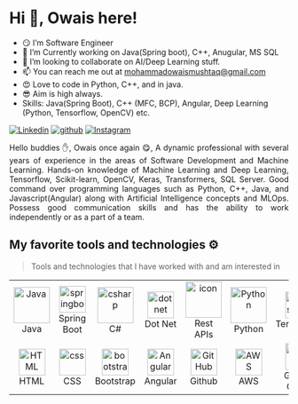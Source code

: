 <div class="d-flex flex-column justify-content-center align-items-center w-100" *ngIf="bio$ | async as bio">
    <div class="d-flex flex-column min-vh-95 justify-content-center align-items-center w-100">
            <h1>Hi 👋, <span class="font-weight-bold">Owais here!</span></h1>
     
- :smirk: I’m Software Engineer
- 🌱 I’m Currently working on Java(Spring boot), C++, Anugular, MS SQL
- 💞️ I’m looking to collaborate on AI/Deep Learning stuff.
- 📫 You can reach me out at mohammadowaismushtaq@gmail.com
- :heart_eyes: Love to code in Python, C++, and in java.
- :sunglasses: Aim is high always.
- Skills: Java(Spring Boot), C++ (MFC, BCP), Angular, Deep Learning (Python, Tensorflow, OpenCV) etc.
<div align="justify">

[![Linkedin](https://img.shields.io/badge/Owais-%231DA1F2.svg?style=for-the-badge&logo=Linkedin&logoColor=white)](https://www.linkedin.com/in/muhammadowaismushtaq/)
[![github](https://img.shields.io/badge/Owais-12100E.svg?style=for-the-badge&logo=github&logoColor=white)](https://github.com/muhammadowaismushtaq/)
[![Instagram](https://img.shields.io/badge/Owais-%2523E4405F.svg?style=for-the-badge&logo=Instagram&logoColor=white)](https://www.instagram.com/m_owaismushtaq/)
</div>
</div>  
<p align="justify"> 
Hello buddies ✋, Owais once again 😋, A dynamic professional with several years of experience in the areas of Software Development and Machine Learning. Hands-on knowledge of Machine Learning and Deep Learning, Tensorflow, Scikit-learn, OpenCV, Keras, Transformers, SQL Server. Good command over programming languages such as Python, C++, Java, and Javascript(Angular) along with Artificial Intelligence concepts and MLOps. Possess good communication skills and has the ability to work independently or as a part of a team.
&nbsp;
  </div>
</p>

## My favorite tools and technologies ⚙️ 

> Tools and technologies that I have worked with and am interested in
<table>
  <tr>
    <td align="center" width="96">
        <img src="https://techstack-generator.vercel.app/java-icon.svg" alt="Java" width="65" height="65" />
      <br>Java
    </td>
    <td align="center" width="96">
        <img src="https://skillicons.dev/icons?i=spring" width="48" height="48" alt="springboot" />
      <br>Spring Boot
    </td>
     <td align="center" width="96">
        <img src="https://techstack-generator.vercel.app/csharp-icon.svg" alt="csharp" width="65" height="65" />
      <br>C#
    </td>                                                                                                      
    <td align="center" width="96">
        <img src="https://skillicons.dev/icons?i=dotnet" width="48" height="48" alt="dotnet" />
      <br>Dot Net
    </td>                                                                                                                   
    <td align="center" width="96">
        <img src="https://techstack-generator.vercel.app/restapi-icon.svg" alt="icon" width="65" height="65" />
      <br>Rest APIs
    </td>                                                                                          
    <td align="center" width="96">
        <a href="#macropower-tech">
          <img src="https://techstack-generator.vercel.app/python-icon.svg" alt="Python" width="65" height="65" />
        </a>
        <br>Python
      </td>                                                                                                         
      <td align="center" width="96">
          <img src="https://skillicons.dev/icons?i=tensorflow" width="48" height="48" alt="Tensorflow" />
        <br>Tensorflow
      </td>
    <td align="center" width="96">
        <img src="https://techstack-generator.vercel.app/cpp-icon.svg" alt="Cpp" width="65" height="65" />
      <br>C++
    </td>
 </tr>                                                                                                        
 <tr> 
    <td align="center"  width="96">
        <img src="https://skillicons.dev/icons?i=html" width="48" height="48" alt="HTML" />
      <br>HTML
    </td>                                                                                  
    <td align="center" width="96">
        <img src="https://skillicons.dev/icons?i=css" width="48" height="48" alt="css" />
      <br>CSS
    </td>                                                                                   
    <td align="center"  width="96">
        <img src="https://skillicons.dev/icons?i=bootstrap" width="48" height="48" alt="bootstrap" />
      <br>Bootstrap
    </td>                                                                                   
    <td align="center" width="96">
        <img src="https://skillicons.dev/icons?i=angular" width="48" height="48" alt="Angular" />
      <br>Angular
    </td>        
       <td align="center" width="96">
        <img src="https://techstack-generator.vercel.app/github-icon.svg" width="48" height="48" alt="GitHub" />
      <br>Github
    </td>
    <td align="center" width="96">
        <img src="https://skillicons.dev/icons?i=aws" width="48" height="48" alt="AWS" />
      <br>AWS
    </td>                                                                        
    <td align="center" width="96">
        <img src="https://skillicons.dev/icons?i=gcp" width="48" height="48" alt="AWS" />
      <br>Google Cloud
    </td>                                                                           
    <td align="center" width="96">
        <img src="https://techstack-generator.vercel.app/docker-icon.svg" alt="icon" width="65" height="65" />
      <br>Docker
    </td>                                                                                                  
  </tr>
</table>

